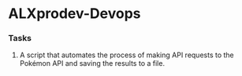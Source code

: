 # ALXprodev-Devops

### Tasks

1. A script that automates the process of making API requests to the Pokémon API and saving the results to a file.